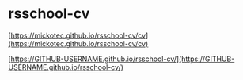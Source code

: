 # rsschool-cv

[https://mickotec.github.io/rsschool-cv/cv](https://mickotec.github.io/rsschool-cv/cv)

[https://GITHUB-USERNAME.github.io/rsschool-cv/](https://GITHUB-USERNAME.github.io/rsschool-cv/)
